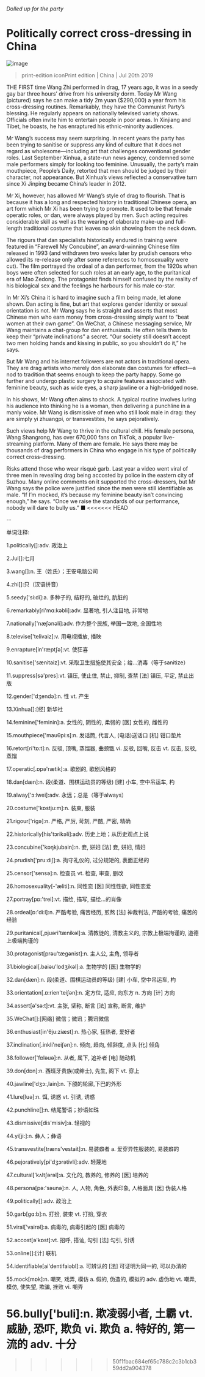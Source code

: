###### Dolled up for the party
# Politically correct cross-dressing in China 
![image](images/20190720_CNP001_0.jpg) 
> print-edition iconPrint edition | China | Jul 20th 2019 
THE FIRST time Wang Zhi performed in drag, 17 years ago, it was in a seedy gay bar three hours’ drive from his university dorm. Today Mr Wang (pictured) says he can make a tidy 2m yuan ($290,000) a year from his cross-dressing routines. Remarkably, they have the Communist Party’s blessing. He regularly appears on nationally televised variety shows. Officials often invite him to entertain people in poor areas. In Xinjiang and Tibet, he boasts, he has enraptured his ethnic-minority audiences. 
Mr Wang’s success may seem surprising. In recent years the party has been trying to sanitise or suppress any kind of culture that it does not regard as wholesome—including art that challenges conventional gender roles. Last September Xinhua, a state-run news agency, condemned some male performers simply for looking too feminine. Unusually, the party’s main mouthpiece, People’s Daily, retorted that men should be judged by their character, not appearance. But Xinhua’s views reflected a conservative turn since Xi Jinping became China’s leader in 2012. 
Mr Xi, however, has allowed Mr Wang’s style of drag to flourish. That is because it has a long and respected history in traditional Chinese opera, an art form which Mr Xi has been trying to promote. It used to be that female operatic roles, or dan, were always played by men. Such acting requires considerable skill as well as the wearing of elaborate make-up and full-length traditional costume that leaves no skin showing from the neck down. 
The rigours that dan specialists historically endured in training were featured in “Farewell My Concubine”, an award-winning Chinese film released in 1993 (and withdrawn two weeks later by prudish censors who allowed its re-release only after some references to homosexuality were cut). The film portrayed the ordeal of a dan performer, from the 1920s when boys were often selected for such roles at an early age, to the puritanical era of Mao Zedong. The protagonist finds himself confused by the reality of his biological sex and the feelings he harbours for his male co-star. 
In Mr Xi’s China it is hard to imagine such a film being made, let alone shown. Dan acting is fine, but art that explores gender identity or sexual orientation is not. Mr Wang says he is straight and asserts that most Chinese men who earn money from cross-dressing simply want to “beat women at their own game”. On WeChat, a Chinese messaging service, Mr Wang maintains a chat-group for dan enthusiasts. He often tells them to keep their “private inclinations” a secret. “Our society still doesn’t accept two men holding hands and kissing in public, so you shouldn’t do it,” he says. 
But Mr Wang and his internet followers are not actors in traditional opera. They are drag artists who merely don elaborate dan costumes for effect—a nod to tradition that seems enough to keep the party happy. Some go further and undergo plastic surgery to acquire features associated with feminine beauty, such as wide eyes, a sharp jawline or a high-bridged nose. 
In his shows, Mr Wang often aims to shock. A typical routine involves luring his audience into thinking he is a woman, then delivering a punchline in a manly voice. Mr Wang is dismissive of men who still look male in drag: they are simply yi zhuangpi, or transvestites, he says pejoratively. 
Such views help Mr Wang to thrive in the cultural chill. His female persona, Wang Shangrong, has over 670,000 fans on TikTok, a popular live-streaming platform. Many of them are female. He says there may be thousands of drag performers in China who engage in his type of politically correct cross-dressing. 
Risks attend those who wear risqué garb. Last year a video went viral of three men in revealing drag being accosted by police in the eastern city of Suzhou. Many online comments on it supported the cross-dressers, but Mr Wang says the police were justified since the men were still identifiable as male. “If I’m mocked, it’s because my feminine beauty isn’t convincing enough,” he says. “Once we raise the standards of our performance, nobody will dare to bully us.” ■ 
<<<<<<< HEAD
-- 
 单词注释:
1.politically[]:adv. 政治上 
2.Jul[]:七月 
3.wang[]:n. 王（姓氏）；王安电脑公司 
4.zhi[]:只（汉语拼音） 
5.seedy['si:di]:a. 多种子的, 结籽的, 破烂的, 肮脏的 
6.remarkably[ri'mɑ:kәbli]:adv. 显著地, 引人注目地, 非常地 
7.nationally['næʃәnәli]:adv. 作为整个民族, 举国一致地, 全国性地 
8.televise['telivaiz]:v. 用电视播放, 播映 
9.enrapture[in'ræptʃә]:vt. 使狂喜 
10.sanitise['sænitaiz]:vt. 采取卫生措施使其安全；给…消毒（等于sanitize） 
11.suppress[sә'pres]:vt. 镇压, 使止住, 禁止, 抑制, 查禁 [法] 镇压, 平定, 禁止出版 
12.gender['dʒendә]:n. 性 vt. 产生 
13.Xinhua[]:[经] 新华社 
14.feminine['feminin]:a. 女性的, 阴性的, 柔弱的 [医] 女性的, 雌性的 
15.mouthpiece['mauθpi:s]:n. 发话筒, 代言人, (电话)送话口 [机] 钳口垫片 
16.retort[ri'tɒ:t]:n. 反驳, 顶嘴, 蒸馏器, 曲颈甑 vi. 反驳, 回嘴, 反击 vt. 反击, 反驳, 蒸馏 
17.operatic[.ɒpә'rætik]:a. 歌剧的, 歌剧风格的 
18.dan[dæn]:n. 段(柔道、围棋运动员的等级) [建] 小车, 空中吊运车, 杓 
19.alway['ɔ:lwei]:adv. 永远；总是（等于always） 
20.costume['kɒstju:m]:n. 装束, 服装 
21.rigour['rigә]:n. 严格, 严厉, 苛刻, 严酷, 严密, 精确 
22.historically[his'tɔrikәli]:adv. 历史上地；从历史观点上说 
23.concubine['kɒŋkjubain]:n. 妾, 姘妇 [法] 妾, 姘妇, 情妇 
24.prudish['pru:diʃ]:a. 拘守礼仪的, 过分规矩的, 表面正经的 
25.censor['sensә]:n. 检查员 vt. 检查, 审查, 删改 
26.homosexuality[-'æliti]:n. 同性恋 [医] 同性性欲, 同性恋爱 
27.portray[pɒ:'trei]:vt. 描绘, 描写, 描绘...的肖像 
28.ordeal[ɒ:'di:l]:n. 严酷考验, 痛苦经历, 煎熬 [法] 神裁判法, 严酷的考验, 痛苦的经验 
29.puritanical[,pjuәri'tænikәl]:a. 清教徒的, 清教主义的, 宗教上极端拘谨的, 道德上极端拘谨的 
30.protagonist[prәu'tægәnist]:n. 主人公, 主角, 领导者 
31.biological[.baiәu'lɒdʒikәl]:a. 生物学的 [医] 生物学的 
32.dan[dæn]:n. 段(柔道、围棋运动员的等级) [建] 小车, 空中吊运车, 杓 
33.orientation[.ɒ:rien'teiʃәn]:n. 定方位, 适应, 向东方 n. 方向 [计] 方向 
34.assert[ә'sә:t]:vt. 主张, 坚称, 断言 [法] 宣称, 断言, 维护 
35.WeChat[]:[网络] 微信；微讯；腾讯微信 
36.enthusiast[in'θju:ziæst]:n. 热心家, 狂热者, 爱好者 
37.inclination[.inkli'neiʃәn]:n. 倾向, 趋向, 倾斜度, 点头 [化] 倾角 
38.follower['fɒlәuә]:n. 从者, 属下, 追补者 [电] 随动机 
39.don[dɒn]:n. 西班牙贵族(或绅士), 先生, 阁下 vt. 穿上 
40.jawline['dʒɔ:,lain]:n. 下颌的轮廓,下巴的外形 
41.lure[luә]:n. 饵, 诱惑 vt. 引诱, 诱惑 
42.punchline[]:n. 结尾警语；妙语如珠 
43.dismissive[dis'misiv]:a. 轻视的 
44.yi[ji:]:n. 彝人；彝语 
45.transvestite[træns'vestait]:n. 易装癖者 a. 爱穿异性服装的, 易装癖的 
46.pejoratively[pi'dʒɔrətivli]:adv. 轻蔑地 
47.cultural['kʌltʃәrәl]:a. 文化的, 教养的, 修养的 [医] 培养的 
48.persona[pә:'sәunә]:n. 人, 人物, 角色, 外表印象, 人格面具 [医] 伪装人格 
49.politically[]:adv. 政治上 
50.garb[gɑ:b]:n. 打扮, 装束 vt. 打扮, 穿衣 
51.viral['vairәl]:a. 病毒的, 病毒引起的 [医] 病毒的 
52.accost[ә'kɒst]:vt. 招呼, 搭讪, 勾引 [法] 勾引, 引诱 
53.online[]:[计] 联机 
54.identifiable[ai'dentifaiәbl]:a. 可辨认的 [法] 可证明为同一的, 可以办清的 
55.mock[mɒk]:n. 嘲笑, 戏弄, 模仿 a. 假的, 伪造的, 模拟的 adv. 虚伪地 vt. 嘲弄, 模仿, 使失望, 欺骗, 挫败 vi. 嘲弄 
56.bully['buli]:n. 欺凌弱小者, 土霸 vt. 威胁, 恐吓, 欺负 vi. 欺负 a. 特好的, 第一流的 adv. 十分 
=======
>>>>>>> 50f1fbac684ef65c788c2c3b1cb359dd2a904378
